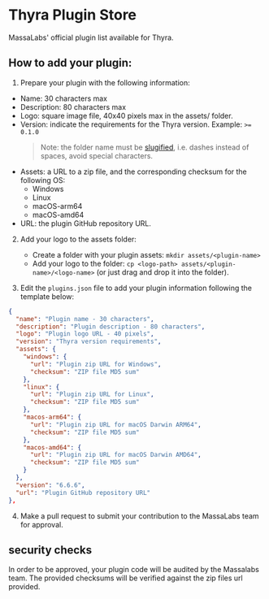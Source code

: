 # Thyra Plugin Store

MassaLabs' official plugin list available for Thyra.

## How to add your plugin:

1. Prepare your plugin with the following information:

- Name: 30 characters max
- Description: 80 characters max
- Logo: square image file, 40x40 pixels max in the assets/<plugin-name> folder.
- Version: indicate the requirements for the Thyra version. Example: `>= 0.1.0`
  > Note: the <plugin-name> folder name must be [slugified](https://www.npmjs.com/package/slugify), i.e. dashes instead of spaces, avoid special characters.
- Assets: a URL to a zip file, and the corresponding checksum for the following OS:
  - Windows
  - Linux
  - macOS-arm64
  - macOS-amd64
- URL: the plugin GitHub repository URL.

2. Add your logo to the assets folder:

   - Create a folder with your plugin assets: `mkdir assets/<plugin-name>`
   - Add your logo to the folder: `cp <logo-path> assets/<plugin-name>/<logo-name>` (or just drag and drop it into the folder).

3. Edit the `plugins.json` file to add your plugin information following the template below:

```json
{
  "name": "Plugin name - 30 characters",
  "description": "Plugin description - 80 characters",
  "logo": "Plugin logo URL - 40 pixels",
  "version": "Thyra version requirements",
  "assets": {
    "windows": {
      "url": "Plugin zip URL for Windows",
      "checksum": "ZIP file MD5 sum"
    },
    "linux": {
      "url": "Plugin zip URL for Linux",
      "checksum": "ZIP file MD5 sum"
    },
    "macos-arm64": {
      "url": "Plugin zip URL for macOS Darwin ARM64",
      "checksum": "ZIP file MD5 sum"
    },
    "macos-amd64": {
      "url": "Plugin zip URL for macOS Darwin AMD64",
      "checksum": "ZIP file MD5 sum"
    }
  },
  "version": "6.6.6",
  "url": "Plugin GitHub repository URL"
},

```

4. Make a pull request to submit your contribution to the MassaLabs team for approval.

## security checks

In order to be approved, your plugin code will be audited by the Massalabs team.
The provided checksums will be verified against the zip files url provided.
